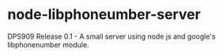 # node-libphoneumber-server
DPS909 Release 0.1 - A small server using node js and google's libphonenumber module.
